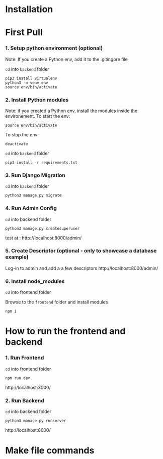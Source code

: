 # Installation 

# First Pull

### 1. Setup python environment (optional)
Note: If you create a Python env, add it to the .gitingore file

`cd` into `backend` folder

```
pip3 install virtualenv
python3 -m venv env
source env/bin/activate
```


### 2. Install Python modules
Note: if you created a Python env, install the modules inside the environement. 
To start the env:

```
source env/bin/activate 
```
To stop the env:
```
deactivate 
```


`cd` into `backend` folder

```
pip3 install -r requirements.txt
```

### 3. Run Django Migration

`cd` into `backend` folder

```
python3 manage.py migrate
```

### 4. Run Admin Config

`cd` into backend folder

```
python3 manage.py createsuperuser
```
test at : http://localhost:8000/admin/

### 5. Create Descriptor (optional - only to showcase a database example)

Log-in to admin and add a a few descriptors http://localhost:8000/admin/


### 6. Install node_modules

`cd` into frontend folder

Browse to the `frontend` folder and install modules
```
npm i
```

# How to run the frontend and backend
### 1. Run Frontend

`cd` into frontend folder

```
npm run dev
```
http://localhost:3000/

### 2.  Run Backend

`cd` into backend folder

```
python3 manage.py runserver
```
http://localhost:8000/

# Make file commands


